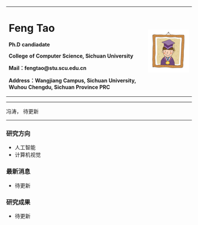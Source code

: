 <div>
<table border="0">
  <tr>
    <td width="75%">
      <h1>Feng Tao</h1>
      <p><b>Ph.D candiadate</b></p>
      <p><b>College of Computer Science, Sichuan University</b></p>
      <p><b>Mail：fengtao@stu.scu.edu.cn</b></p>
      <p><b>Address：Wangjiang Campus, Sichuan University, Wuhou Chengdu, Sichuan Province PRC</b></p>
    </td>
    <td width="25%">
      <img src="/photo.png" width="100%">
    </td>
  </tr>
</table>
</div>

---

冯涛， 待更新

---

### 研究方向
- 人工智能
- 计算机视觉

### 最新消息
- 待更新

### 研究成果
- 待更新
